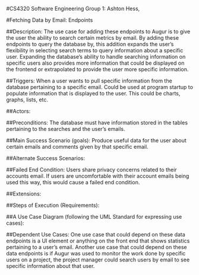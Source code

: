 #CS4320 Software Engineering
Group 1: Ashton Hess,

#Fetching Data by Email: Endpoints

##Description:
The use case for adding these endpoints to Augur is to give the user the ability to search certain metrics by email. By adding these endpoints to query the database by, this addition expands the user’s flexibility in selecting search terms to query information about a specific user. Expanding the database’s ability to handle searching information on specific users also provides more information that could be displayed on the frontend or extrapolated to provide the user more specific information. 

##Triggers:
When a user wants to pull specific information from the database pertaining to a specific email.
Could be used at program startup to populate information that is displayed to the user. This could be charts, graphs, lists, etc. 

##Actors:

##Preconditions:
The database must have information stored in the tables pertaining to the searches and the user’s emails. 

##Main Success Scenario (goals):
Produce useful data for the user about certain emails and comments given by that specific email.

##Alternate Success Scenarios:


##Failed End Condition: 
Users share privacy concerns related to their accounts email. If users are uncomfortable with their account emails being used this way, this would cause a failed end condition. 

##Extensions:

##Steps of Execution (Requirements):

##A Use Case Diagram (following the UML Standard for expressing use cases):

##Dependent Use Cases:
One use case that could depend on these data endpoints is a UI element or anything on the front end that shows statistics pertaining to a user’s email. 
Another use case that could depend on these data endpoints is if Augur was used to monitor the work done by specific users on a project, the project manager could search users by email to see specific information about that user. 
